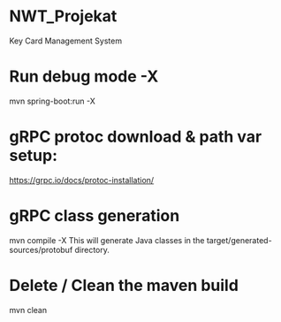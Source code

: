 # NWT_Projekat
Key Card Management System

# Run debug mode -X
mvn spring-boot:run -X

# gRPC protoc download & path var setup:
https://grpc.io/docs/protoc-installation/

# gRPC class generation
mvn compile -X
This will generate Java classes in the target/generated-sources/protobuf directory.

# Delete / Clean the maven build
mvn clean